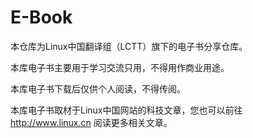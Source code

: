 # E-Book
  本仓库为Linux中国翻译组（LCTT）旗下的电子书分享仓库。
  
  本库电子书主要用于学习交流只用，不得用作商业用途。

  本库电子书下载后仅供个人阅读，不得传阅。

  本库电子书取材于Linux中国网站的科技文章，您也可以前往
  http://www.linux.cn
  阅读更多相关文章。
